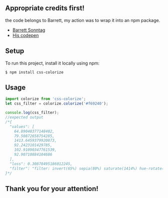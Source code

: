 ## Appropriate credits first!
the code belongs to Barrett, my action was to wrap it into an npm package.
* [Barrett Sonntag](https://codepen.io/sosuke)
* [His codepen](https://codepen.io/sosuke/pen/Pjoqqp)

## Setup
To run this project, install it locally using npm:

```
$ npm install css-colorize
```


## Usage
```javascript
import colorize from 'css-colorize';
let css_filter = colorize.colorize('#f69240');

console.log(css_filter);
//expected output
/*{
  "values": [
    64.89040377148402,
    79.50872658754285,
    1413.6459379920873,
    92.2423101429785,
    102.91090347761539,
    92.90710884104686
  ],
  "loss": 0.30878495186012245,
  "filter": "filter: invert(65%) sepia(80%) saturate(1414%) hue-rotate(332deg) brightness(103%) contrast(93%);"
}*/
```

## Thank you for your attention!